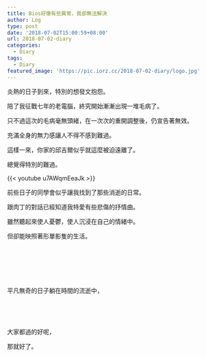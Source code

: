 ```yaml
---
title: Bios好像有些異常，我卻無法解決
author: Log
type: post
date: '2018-07-02T15:00:59+08:00'
url: 2018-07-02-diary
categories:
  - Diary
tags:
  - Diary
featured_image: 'https://pic.iorz.cc/2018-07-02-diary/logo.jpg'
---
```


炎熱的日子到來，特別的想發文抱怨。

陪了我征戰七年的老電腦，終究開始漸漸出現一堆毛病了。

只不過這次的毛病毫無頭緒，在一次次的重開調整後，仍宣告著無效。

充滿全身的無力感讓人不得不感到難過。

這樣一來，你家的邱吉爾似乎就這麼被迫遠離了。

總覺得特別的難過。

{{< youtube u7AWqmEeaJk >}}

前些日子的同學會似乎讓我找到了那些消逝的日常。

跟肉丁的對話已經知道我特愛有些悲傷的抒情曲。

雖然聽起來使人憂鬱，使人沉浸在自己的情緒中。

但卻能映照著形單影隻的生活。

&nbsp;

&nbsp;

&nbsp;

平凡無奇的日子躺在時間的流逝中，

&nbsp;

&nbsp;

大家都過的好呢，

那就好了。
